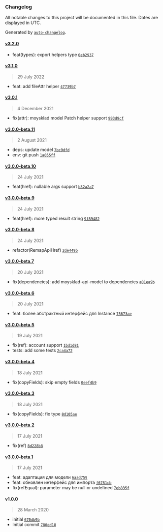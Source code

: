 ### Changelog

All notable changes to this project will be documented in this file. Dates are displayed in UTC.

Generated by [`auto-changelog`](https://github.com/CookPete/auto-changelog).

#### [v3.2.0](https://github.com/wmakeev/moysklad-helpers/compare/v3.1.0...v3.2.0)

- feat(types): export helpers type [`0eb2937`](https://github.com/wmakeev/moysklad-helpers/commit/0eb293730641bc6720ae8c3cfada66325f8cbb93)

#### [v3.1.0](https://github.com/wmakeev/moysklad-helpers/compare/v3.0.1...v3.1.0)

> 29 July 2022

- feat: add fileAttr helper [`47739b7`](https://github.com/wmakeev/moysklad-helpers/commit/47739b723f3cf591338c0873fd3ae3e349b76a4e)

#### [v3.0.1](https://github.com/wmakeev/moysklad-helpers/compare/v3.0.0-beta.11...v3.0.1)

> 4 December 2021

- fix(attr): moysklad model Patch helper support [`993d9cf`](https://github.com/wmakeev/moysklad-helpers/commit/993d9cf736d7d0a9f4f96d0b71a4ce688f1f93ec)

#### [v3.0.0-beta.11](https://github.com/wmakeev/moysklad-helpers/compare/v3.0.0-beta.10...v3.0.0-beta.11)

> 2 August 2021

- deps: update model [`7bc9dfd`](https://github.com/wmakeev/moysklad-helpers/commit/7bc9dfdd0487ed45346e4d95440e256d04239509)
- env: git push [`1a055ff`](https://github.com/wmakeev/moysklad-helpers/commit/1a055ff6e4d29b6498801eaba5afb850f37e3fa4)

#### [v3.0.0-beta.10](https://github.com/wmakeev/moysklad-helpers/compare/v3.0.0-beta.9...v3.0.0-beta.10)

> 24 July 2021

- feat(href): nullable args support [`b32a2a7`](https://github.com/wmakeev/moysklad-helpers/commit/b32a2a7310923f8d45e64c1e0562c6da39bee873)

#### [v3.0.0-beta.9](https://github.com/wmakeev/moysklad-helpers/compare/v3.0.0-beta.8...v3.0.0-beta.9)

> 24 July 2021

- feat(href): more typed result string [`9f89482`](https://github.com/wmakeev/moysklad-helpers/commit/9f89482c225e45aedb2421659a874ef52d284004)

#### [v3.0.0-beta.8](https://github.com/wmakeev/moysklad-helpers/compare/v3.0.0-beta.7...v3.0.0-beta.8)

> 24 July 2021

- refactor(RemapApiHref) [`2de449b`](https://github.com/wmakeev/moysklad-helpers/commit/2de449be33c4cd15727de610fc6131ca9fbd950b)

#### [v3.0.0-beta.7](https://github.com/wmakeev/moysklad-helpers/compare/v3.0.0-beta.6...v3.0.0-beta.7)

> 20 July 2021

- fix(dependencies): add moysklad-api-model to dependencies [`a01ea9b`](https://github.com/wmakeev/moysklad-helpers/commit/a01ea9bea4d7b8fa1f4dba1eb0df7cc9910995ca)

#### [v3.0.0-beta.6](https://github.com/wmakeev/moysklad-helpers/compare/v3.0.0-beta.5...v3.0.0-beta.6)

> 20 July 2021

- feat: более абстрактный интерфейс для Instance [`75673ae`](https://github.com/wmakeev/moysklad-helpers/commit/75673aedeeb82d4ec4a5d3948ba74bea27a36f8d)

#### [v3.0.0-beta.5](https://github.com/wmakeev/moysklad-helpers/compare/v3.0.0-beta.4...v3.0.0-beta.5)

> 19 July 2021

- fix(ref): account support [`1bd1d81`](https://github.com/wmakeev/moysklad-helpers/commit/1bd1d8198eeca6b009649b9e2171e6261088fb8e)
- tests: add some tests [`2ca4a72`](https://github.com/wmakeev/moysklad-helpers/commit/2ca4a72ce0bc18bc984b7d003070a4b7af322e8c)

#### [v3.0.0-beta.4](https://github.com/wmakeev/moysklad-helpers/compare/v3.0.0-beta.3...v3.0.0-beta.4)

> 18 July 2021

- fix(copyFields): skip empty fields [`0eef4b9`](https://github.com/wmakeev/moysklad-helpers/commit/0eef4b924e921b71b0ca944ff76b1835ae6a92ef)

#### [v3.0.0-beta.3](https://github.com/wmakeev/moysklad-helpers/compare/v3.0.0-beta.2...v3.0.0-beta.3)

> 18 July 2021

- fix(copyFields): fix type [`8d105ae`](https://github.com/wmakeev/moysklad-helpers/commit/8d105aef8b01d80f0214481007e18535bf9a771b)

#### [v3.0.0-beta.2](https://github.com/wmakeev/moysklad-helpers/compare/v3.0.0-beta.1...v3.0.0-beta.2)

> 17 July 2021

- fix(ref) [`8d228b8`](https://github.com/wmakeev/moysklad-helpers/commit/8d228b8c6d75d0e74c72aade92d2f78879e85540)

#### [v3.0.0-beta.1](https://github.com/wmakeev/moysklad-helpers/compare/v1.0.0...v3.0.0-beta.1)

> 17 July 2021

- feat: адаптация для модели [`6aad759`](https://github.com/wmakeev/moysklad-helpers/commit/6aad759a4cb2bdbfb5960be036a7b6716bf9d425)
- feat: обновлен интерфейс для импорта [`f6781cb`](https://github.com/wmakeev/moysklad-helpers/commit/f6781cb600feaf6f88d725d905564663074871f9)
- fix(refEqual): parameter may be null or undefined [`7eb835f`](https://github.com/wmakeev/moysklad-helpers/commit/7eb835fa53b7d27a98b9ef282827ca61ae1e9ac5)

#### v1.0.0

> 28 March 2020

- initial [`670db9b`](https://github.com/wmakeev/moysklad-helpers/commit/670db9b709c69195dca1d383cbfc0e3b95fa63ed)
- Initial commit [`780ed18`](https://github.com/wmakeev/moysklad-helpers/commit/780ed18df80632c8664b1ccb526be9aa6b6b5aac)
